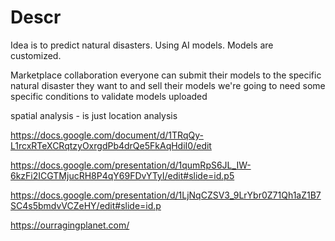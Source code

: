 # Descr

Idea is to predict natural disasters. Using AI models.
Models are customized.

Marketplace collaboration everyone can submit their models to the specific natural disaster they want to and sell their models 
we're going to need some specific conditions to validate models uploaded 

spatial analysis - is just location analysis 

https://docs.google.com/document/d/1TRqQy-L1rcxRTeXCRqtzyOxrgdPb4drQe5FkAqHdiI0/edit

https://docs.google.com/presentation/d/1qumRpS6JL_IW-6kzFi2ICGTMjucRH8P4qY69FDvYTyI/edit#slide=id.p5


https://docs.google.com/presentation/d/1LjNqCZSV3_9LrYbr0Z71Qh1aZ1B7SC4s5bmdvVCZeHY/edit#slide=id.p

https://ourragingplanet.com/
